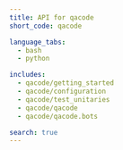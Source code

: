 ```yaml
---
title: API for qacode
short_code: qacode

language_tabs:
  - bash
  - python

includes:
  - qacode/getting_started
  - qacode/configuration
  - qacode/test_unitaries
  - qacode/qacode
  - qacode/qacode.bots

search: true
---
```


